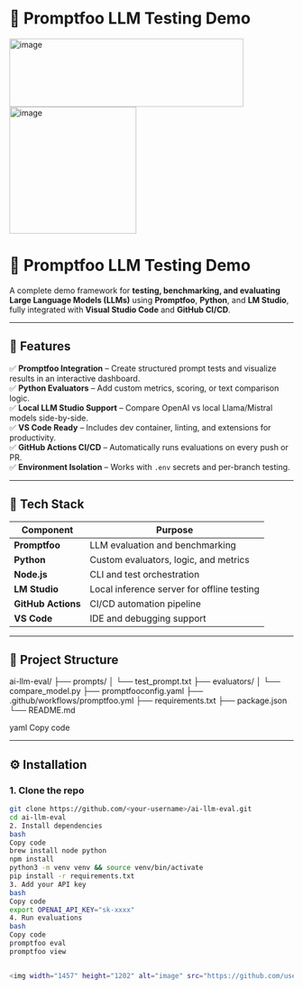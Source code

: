 # 🤖 Promptfoo LLM Testing Demo

<img width="415" height="121" alt="image" src="https://github.com/user-attachments/assets/bd1ac7f3-a50e-4558-be5a-89f503225bad" />


<img width="225" height="225" alt="image" src="https://github.com/user-attachments/assets/dcceefef-d61b-4a2a-af1e-2b61046f2f33" />



# 🤖 Promptfoo LLM Testing Demo

A complete demo framework for **testing, benchmarking, and evaluating Large Language Models (LLMs)** using **Promptfoo**, **Python**, and **LM Studio**, fully integrated with **Visual Studio Code** and **GitHub CI/CD**.

---

## 🚀 Features

✅ **Promptfoo Integration** – Create structured prompt tests and visualize results in an interactive dashboard.  
✅ **Python Evaluators** – Add custom metrics, scoring, or text comparison logic.  
✅ **Local LLM Studio Support** – Compare OpenAI vs local Llama/Mistral models side-by-side.  
✅ **VS Code Ready** – Includes dev container, linting, and extensions for productivity.  
✅ **GitHub Actions CI/CD** – Automatically runs evaluations on every push or PR.  
✅ **Environment Isolation** – Works with `.env` secrets and per-branch testing.

---

## 🧩 Tech Stack

| Component | Purpose |
|------------|----------|
| **Promptfoo** | LLM evaluation and benchmarking |
| **Python** | Custom evaluators, logic, and metrics |
| **Node.js** | CLI and test orchestration |
| **LM Studio** | Local inference server for offline testing |
| **GitHub Actions** | CI/CD automation pipeline |
| **VS Code** | IDE and debugging support |

---

## 🧱 Project Structure

ai-llm-eval/
├── prompts/
│ └── test_prompt.txt
├── evaluators/
│ └── compare_model.py
├── promptfooconfig.yaml
├── .github/workflows/promptfoo.yml
├── requirements.txt
├── package.json
└── README.md

yaml
Copy code

---

## ⚙️ Installation

### 1. Clone the repo
```bash
git clone https://github.com/<your-username>/ai-llm-eval.git
cd ai-llm-eval
2. Install dependencies
bash
Copy code
brew install node python
npm install
python3 -m venv venv && source venv/bin/activate
pip install -r requirements.txt
3. Add your API key
bash
Copy code
export OPENAI_API_KEY="sk-xxxx"
4. Run evaluations
bash
Copy code
promptfoo eval
promptfoo view


<img width="1457" height="1202" alt="image" src="https://github.com/user-attachments/assets/f1234a59-257b-4690-b376-b6f6ef25a9ed" />
